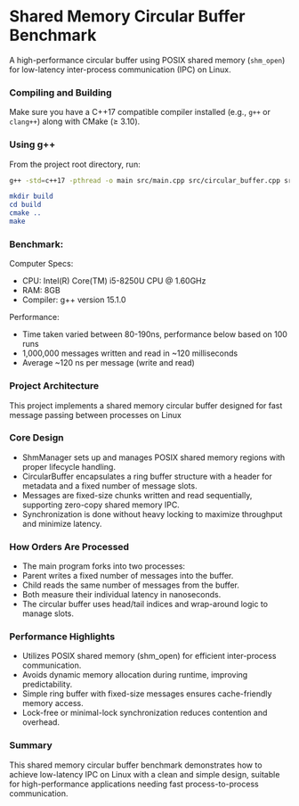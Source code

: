 # Shared Memory Circular Buffer Benchmark

A high-performance circular buffer using POSIX shared memory (`shm_open`) for low-latency inter-process communication (IPC) on Linux.

### Compiling and Building

Make sure you have a C++17 compatible compiler installed (e.g., `g++` or `clang++`) along with CMake (≥ 3.10).

### Using g++

From the project root directory, run:

```bash
g++ -std=c++17 -pthread -o main src/main.cpp src/circular_buffer.cpp src/shm_manager.cpp
```

```CMake
mkdir build
cd build
cmake ..
make
```

### Benchmark:
Computer Specs: 
- CPU: Intel(R) Core(TM) i5-8250U CPU @ 1.60GHz
- RAM: 8GB
- Compiler: g++ version 15.1.0

Performance:
- Time taken varied between 80-190ns, performance below based on 100 runs 
- 1,000,000 messages written and read in ~120 milliseconds
- Average ~120 ns per message (write and read)

### Project Architecture

This project implements a shared memory circular buffer designed for fast message passing between processes on Linux

### Core Design

- ShmManager sets up and manages POSIX shared memory regions with proper lifecycle handling.
- CircularBuffer encapsulates a ring buffer structure with a header for metadata and a fixed number of message slots.
- Messages are fixed-size chunks written and read sequentially, supporting zero-copy shared memory IPC.
- Synchronization is done without heavy locking to maximize throughput and minimize latency.

### How Orders Are Processed

- The main program forks into two processes:
- Parent writes a fixed number of messages into the buffer.
- Child reads the same number of messages from the buffer.
- Both measure their individual latency in nanoseconds.
- The circular buffer uses head/tail indices and wrap-around logic to manage slots.
  
### Performance Highlights

- Utilizes POSIX shared memory (shm_open) for efficient inter-process communication.
- Avoids dynamic memory allocation during runtime, improving predictability.
- Simple ring buffer with fixed-size messages ensures cache-friendly memory access.
- Lock-free or minimal-lock synchronization reduces contention and overhead.

### Summary
This shared memory circular buffer benchmark demonstrates how to achieve low-latency IPC on Linux with a clean and simple design, suitable for high-performance applications needing fast process-to-process communication.

